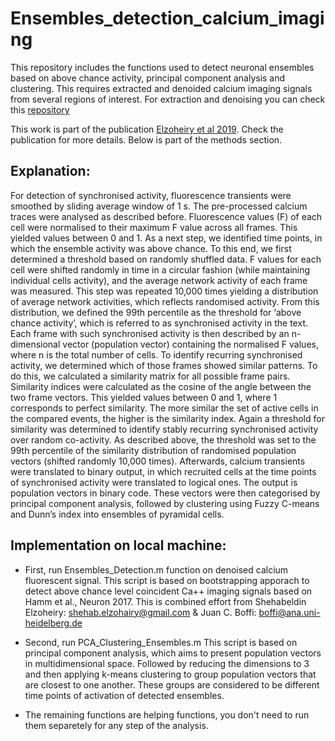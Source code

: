# Ensembles_detection_calcium_imaging

This repository includes the functions used to detect neuronal ensembles based on above chance activity, principal component analysis and clustering. This requires extracted and denoided calcium imaging signals from several regions of interest. For extraction and denoising you can check this [repository](https://github.com/shehab-elzoheiry/Extraction_of_Calcium_Imaging_Signals)

This work is part of the publication [Elzoheiry et al 2019](https://www.ncbi.nlm.nih.gov/pmc/articles/PMC7820691/pdf/10.1177_0271678X19892657.pdf). Check the publication for more details. Below is part of the methods section.

## Explanation:

For detection of synchronised activity, fluorescence transients were smoothed by sliding average window of 1 s. The pre-processed calcium traces were analysed as described before. Fluorescence values (F) of each cell were normalised to their maximum F value across all frames. This yielded values between 0 and 1. As a next step, we identified time points, in which the ensemble activity was above chance. To this end, we first determined a threshold based on randomly shuffled data. F values for each cell were shifted randomly in time in a circular fashion (while maintaining individual cells activity), and the average network activity of each frame was measured. This step was repeated 10,000 times yielding a distribution of average network activities, which reflects randomised activity. From this distribution, we defined the 99th percentile as the threshold for ‘above chance activity’, which is referred to as synchronised activity in the text. Each frame with such synchronised activity is then described by an n-dimensional vector (population vector) containing the normalised F values, where n is the total number of cells. To identify recurring synchronised activity, we determined which of those frames showed similar patterns. To do this, we calculated a similarity matrix for all possible frame pairs. Similarity indices were calculated as the cosine of the angle between the two frame vectors. This yielded values between 0 and 1, where 1 corresponds to perfect similarity. The more similar the set of active cells in the compared events, the higher is the similarity index. Again a threshold for similarity was determined to identify stably recurring synchronised activity over random co-activity. As described above, the threshold was set to the 99th percentile of the similarity distribution of randomised population vectors (shifted randomly 10,000 times). Afterwards, calcium transients were translated to binary output, in which recruited cells at the time points of synchronised activity were translated to logical ones. The output is population vectors in binary code. These vectors were then categorised by principal component analysis, followed by clustering using Fuzzy C-means and Dunn’s index into ensembles of pyramidal cells.

## Implementation on local machine:

* First, run Ensembles_Detection.m function on denoised calcium fluorescent signal.
This script is based on bootstrapping apporach to detect above chance level coincident Ca++ imaging signals based on Hamm et al., Neuron 2017. This is combined effort from Shehabeldin Elzoheiry: shehab.elzohairy@gmail.com & Juan C. Boffi: boffi@ana.uni-heidelberg.de

* Second, run PCA_Clustering_Ensembles.m 
This script is based on principal component analysis, which aims to present population vectors in multidimensional space. Followed by reducing the dimensions to 3 and then applying k-means clustering to group population vectors that are closest to one another. These groups are considered to be different time points of activation of detected ensembles.

* The remaining functions are helping functions, you don't need to run them separetely for any step of the analysis.
